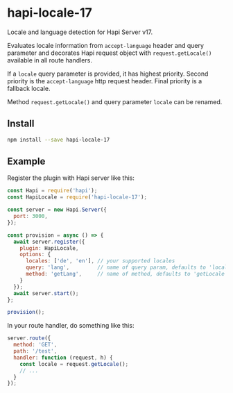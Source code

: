 # hapi-locale-17

Locale and language detection for Hapi Server v17.

Evaluates locale information from `accept-language` header and query parameter
and decorates Hapi request object with `request.getLocale()`
available in all route handlers.

If a `locale` query parameter is provided, it has highest priority.
Second priority is the `accept-language` http request header.
Final priority is a fallback locale.

Method `request.getLocale()` and query parameter `locale` can be renamed.

## Install

```bash
npm install --save hapi-locale-17
```

## Example

Register the plugin with Hapi server like this:

```js
const Hapi = require('hapi');
const HapiLocale = require('hapi-locale-17');

const server = new Hapi.Server({
  port: 3000,
});

const provision = async () => {
  await server.register({
    plugin: HapiLocale,
    options: {
      locales: ['de', 'en'], // your supported locales
      query: 'lang',         // name of query param, defaults to 'locale'
      method: 'getLang',     // name of method, defaults to 'getLocale'
    }
  });
  await server.start();
};

provision();
```

In your route handler, do something like this:

```js
server.route({
  method: 'GET',
  path: '/test',
  handler: function (request, h) {
    const locale = request.getLocale();
    // ...
  }
});
```
